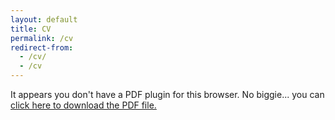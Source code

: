 ```yaml
---
layout: default
title: CV
permalink: /cv
redirect-from:
  - /cv/
  - /cv
---
```


<object data="{{site.url}}/assets/current_chris_angeloni_CV.pdf" type="application/pdf" width="100%" height="800px">
  <p>It appears you don't have a PDF plugin for this browser.
   No biggie... you can <a href="{{site.url}}/assets/current_chris_angeloni_CV.pdf">click here to
  download the PDF file.</a></p>  
</object>
